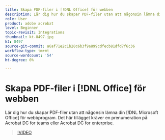 ```yaml
---
title: Skapa PDF-filer i [!DNL Office] för webben
description: Lär dig hur du skapar PDF-filer utan att någonsin lämna din [!DNL Microsoft Office] fil för webbprogram
role: User
product: adobe acrobat
level: Beginner
topic-revisit: Integrations
thumbnail: kt-8497.jpg
kt: 8497
source-git-commit: a6af71e2c1b20c6b3f9a899cdfecb81dfd7f6c36
workflow-type: tm+mt
source-wordcount: '54'
ht-degree: 0%

---
```


# Skapa PDF-filer i [!DNL Office] för webben

Lär dig hur du skapar PDF-filer utan att någonsin lämna din [!DNL Microsoft Office] för webbprogram. Det här tillägget kräver en prenumeration på Acrobat DC for teams eller Acrobat DC for enterprise.

>[!VIDEO](https://video.tv.adobe.com/v/337482?hidetitle=true)